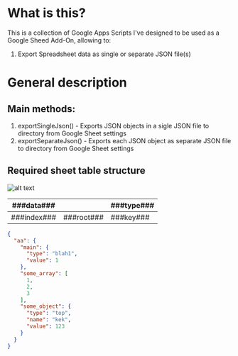 # What is this?
This is a collection of Google Apps Scripts I've designed to be used as a Google Sheed Add-On, allowing to:
1. Export Spreadsheet data as single or separate JSON file(s)

# General description

## Main methods:
1. exportSingleJson() - Exports JSON objects in a sigle JSON file to directory from Google Sheet settings
2. exportSeparateJson() - Exports each JSON object as separate JSON file to directory from Google Sheet settings

## Required sheet table structure
 
![alt text](https://service.crazypanda.ru/v/monosnap/2019-12-12-17-44-25-uglkh.png "Example of sheet data to be parsed as JSON")


| ###data### |  | ###type### |
| ---------- | - | ----------|
| ###index### | ###root### | ###key### |

```JSON
{
  "aa": {
    "main": {
      "type": "blah1",
      "value": 1
    },
    "some_array": [
      1,
      2,
      3
    ],
    "some_object": {
      "type": "top",
      "name": "kek",
      "value": 123
    }
  }
}
```
